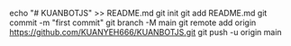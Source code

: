 echo "# KUANBOTJS" >> README.md
git init
git add README.md
git commit -m "first commit"
git branch -M main
git remote add origin https://github.com/KUANYEH666/KUANBOTJS.git
git push -u origin main
